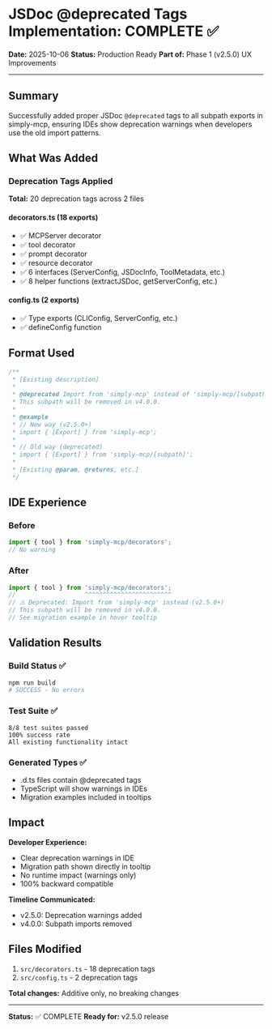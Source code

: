 # JSDoc @deprecated Tags Implementation: COMPLETE ✅

**Date:** 2025-10-06
**Status:** Production Ready
**Part of:** Phase 1 (v2.5.0) UX Improvements

---

## Summary

Successfully added proper JSDoc `@deprecated` tags to all subpath exports in simply-mcp, ensuring IDEs show deprecation warnings when developers use the old import patterns.

## What Was Added

### Deprecation Tags Applied

**Total:** 20 deprecation tags across 2 files

#### decorators.ts (18 exports)
- ✅ MCPServer decorator
- ✅ tool decorator
- ✅ prompt decorator
- ✅ resource decorator
- ✅ 6 interfaces (ServerConfig, JSDocInfo, ToolMetadata, etc.)
- ✅ 8 helper functions (extractJSDoc, getServerConfig, etc.)

#### config.ts (2 exports)
- ✅ Type exports (CLIConfig, ServerConfig, etc.)
- ✅ defineConfig function

## Format Used

```typescript
/**
 * [Existing description]
 *
 * @deprecated Import from 'simply-mcp' instead of 'simply-mcp/[subpath]' (v2.5.0+)
 * This subpath will be removed in v4.0.0.
 *
 * @example
 * // New way (v2.5.0+)
 * import { [Export] } from 'simply-mcp';
 *
 * // Old way (deprecated)
 * import { [Export] } from 'simply-mcp/[subpath]';
 *
 * [Existing @param, @returns, etc.]
 */
```

## IDE Experience

### Before
```typescript
import { tool } from 'simply-mcp/decorators';
// No warning
```

### After
```typescript
import { tool } from 'simply-mcp/decorators';
//                   ^^^^^^^^^^^^^^^^^^^^^^^^
// ⚠️ Deprecated: Import from 'simply-mcp' instead (v2.5.0+)
// This subpath will be removed in v4.0.0.
// See migration example in hover tooltip
```

## Validation Results

### Build Status ✅
```bash
npm run build
# SUCCESS - No errors
```

### Test Suite ✅
```
8/8 test suites passed
100% success rate
All existing functionality intact
```

### Generated Types ✅
- .d.ts files contain @deprecated tags
- TypeScript will show warnings in IDEs
- Migration examples included in tooltips

## Impact

**Developer Experience:**
- Clear deprecation warnings in IDE
- Migration path shown directly in tooltip
- No runtime impact (warnings only)
- 100% backward compatible

**Timeline Communicated:**
- v2.5.0: Deprecation warnings added
- v4.0.0: Subpath imports removed

## Files Modified

1. `src/decorators.ts` - 18 deprecation tags
2. `src/config.ts` - 2 deprecation tags

**Total changes:** Additive only, no breaking changes

---

**Status:** ✅ COMPLETE
**Ready for:** v2.5.0 release
